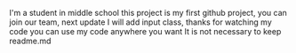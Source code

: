 I'm a student in middle school
this project is my first github project,
you can join our team,
next update I will add input class,
thanks for watching my code
you can use my code anywhere you want
It is not necessary to keep readme.md
